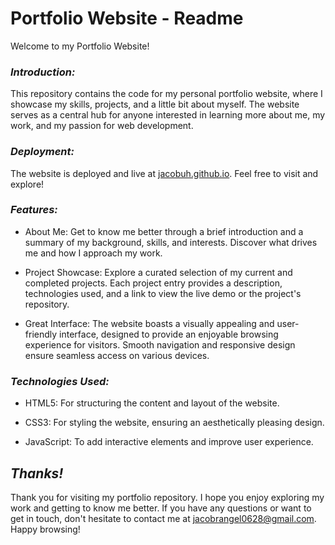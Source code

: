 # Portfolio Website - Readme

Welcome to my Portfolio Website!

### *Introduction:*
This repository contains the code for my personal portfolio website, where I showcase my skills, projects, and a little bit about myself. The website serves as a central hub for anyone interested in learning more about me, my work, and my passion for web development.

### *Deployment:*
The website is deployed and live at [jacobuh.github.io](https://jacobuh.github.io/). Feel free to visit and explore!

### *Features:*
- About Me: Get to know me better through a brief introduction and a summary of my background, skills, and interests. Discover what drives me and how I approach my work.

- Project Showcase: Explore a curated selection of my current and completed projects. Each project entry provides a description, technologies used, and a link to view the live demo or the project's repository.

- Great Interface: The website boasts a visually appealing and user-friendly interface, designed to provide an enjoyable browsing experience for visitors. Smooth navigation and responsive design ensure seamless access on various devices.

### *Technologies Used:*
- HTML5: For structuring the content and layout of the website.

- CSS3: For styling the website, ensuring an aesthetically pleasing design.

- JavaScript: To add interactive elements and improve user experience.

## *Thanks!*
Thank you for visiting my portfolio repository. I hope you enjoy exploring my work and getting to know me better. If you have any questions or want to get in touch, don't hesitate to contact me at [jacobrangel0628@gmail.com](jacobrangel0628@gmail.com). Happy browsing!

